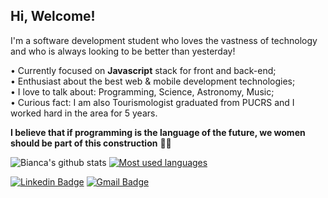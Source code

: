 ## Hi, Welcome!

I'm a software development student who loves the vastness of technology and who is always looking to be better than yesterday!

• Currently focused on **Javascript** stack for front and back-end;
<br/>• Enthusiast about the best web & mobile development technologies;
<br/>• I love to talk about: Programming, Science, Astronomy, Music;
<br/>• Curious fact: I am also Tourismologist graduated from PUCRS and I worked hard in the area for 5 years.

**I believe that if programming is the language of the future, we women should be part of this construction** 👩‍💻

![Bianca's github stats](https://github-readme-stats.vercel.app/api?username=cunhasbia&count_private=true&show_icons=true&custom_title=Github%20Status&hide=issues&theme=vision-friendly-dark)
[![Most used languages](https://github-readme-stats.vercel.app/api/top-langs/?username=cunhasbia&&layout=compact&theme=vision-friendly-dark)](https://github.com/cunhasbia/github-readme-stats)

[![Linkedin Badge](https://img.shields.io/badge/-Bianca%20Cunha-6A5ACD?style=flat-square&logo=Linkedin&logoColor=white&link=https://www.linkedin.com/in/biancascunha/)](https://www.linkedin.com/in/biancascunha/) [![Gmail Badge](https://img.shields.io/badge/-biancunha@gmail.com-6A5ACD?style=flat-square&logo=Gmail&logoColor=white&link=mailto:biancunha@gmail.com)](mailto:biancunha@gmail.com)

